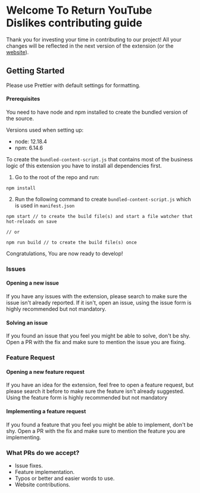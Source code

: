 # Welcome To Return YouTube Dislikes contributing guide

Thank you for investing your time in contributing to our project! All your changes will be reflected in the next version of the extension (or the [website](https://www.returnyoutubedislike.com/)).

## Getting Started
Please use Prettier with default settings for formatting.

#### Prerequisites

You need to have node and npm installed to create the bundled version of the source.

Versions used when setting up:

- node: 12.18.4
- npm: 6.14.6

To create the `bundled-content-script.js` that contains most of the business logic of this extension you have to install all dependencies first.

1. Go to the root of the repo and run:

```
npm install
```

2. Run the following command to create `bundled-content-script.js` which is used in `manifest.json`

```
npm start // to create the build file(s) and start a file watcher that hot-reloads on save

// or

npm run build // to create the build file(s) once
```

Congratulations, You are now ready to develop!


### Issues
#### Opening a new issue
If you have any issues with the extension, please search to make sure the issue isn't already reported. If it isn't, open an issue, using the issue form is highly recommended but not mandatory.

#### Solving an issue
If you found an issue that you feel you might be able to solve, don't be shy. Open a PR with the fix and make sure to mention the issue you are fixing.

### Feature Request
#### Opening a new feature request
If you have an idea for the extension, feel free to open a feature request, but please search it before to make sure the feature isn't already suggested. Using the feature form is highly recommended but not mandatory

#### Implementing a feature request
If you found a feature that you feel you might be able to implement, don't be shy. Open a PR with the fix and make sure to mention the feature you are implementing.

### What PRs do we accept?
- Issue fixes.
- Feature implementation.
- Typos or better and easier words to use.
- Website contributions.
